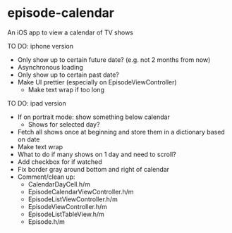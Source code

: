 # episode-calendar
An iOS app to view a calendar of TV shows

TO DO: iphone version
- Only show up to certain future date? (e.g. not 2 months from now)
- Asynchronous loading
- Only show up to certain past date? 
- Make UI prettier (especially on EpisodeViewController)
  - Make text wrap if too long

TO DO: ipad version
- If on portrait mode: show something below calendar
  - Shows for selected day?
- Fetch all shows once at beginning and store them in a dictionary based on date
- Make text wrap
- What to do if many shows on 1 day and need to scroll?
- Add checkbox for if watched
- Fix border gray around bottom and right of calendar
- Comment/clean up: 
  - CalendarDayCell.h/m
  - EpisodeCalendarViewController.h/m
  - EpisodeListViewController.h/m
  - EpisodeViewController.h/m
  - EpisodeListTableView.h/m
  - Episode.h/m
